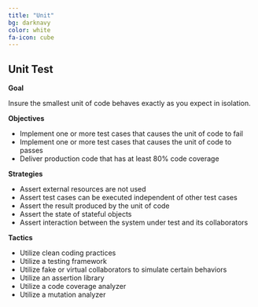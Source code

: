 ```yaml
---
title: "Unit"
bg: darknavy
color: white
fa-icon: cube
---
```


## Unit Test

**Goal**

Insure the smallest unit of code behaves exactly as you expect in isolation.

**Objectives**

* Implement one or more test cases that causes the unit of code to fail
* Implement one or more test cases that causes the unit of code to passes
* Deliver production code that has at least 80% code coverage

**Strategies**

* Assert external resources are not used
* Assert test cases can be executed independent of other test cases
* Assert the result produced by the unit of code
* Assert the state of stateful objects
* Assert interaction between the system under test and its collaborators

**Tactics**

* Utilize clean coding practices
* Utilize a testing framework
* Utilize fake or virtual collaborators to simulate certain behaviors
* Utilize an assertion library
* Utilize a code coverage analyzer
* Utilize a mutation analyzer

